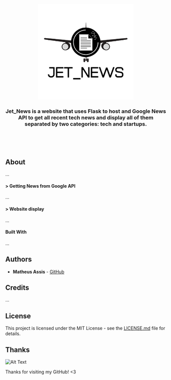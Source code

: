 <p align="center">
  <img width="300" height="300" src="/static/jet_news_logo.png">
</p>
<h3 align="center">
  Jet_News is a website that uses Flask to host and Google News API to get all recent tech news and display all of them separated by two categories: tech and startups.
</h3>
</br>
</br>
</br>

## About

...

#### > Getting News from Google API

...

#### > Website display

...

#### Built With

...

## Authors

* **Matheus Assis** - [GitHub](https://github.com/MatheusMAssis)

## Credits

...

## License

This project is licensed under the MIT License - see the [LICENSE.md](LICENSE.md) file for details.

## Thanks

![Alt Text](https://media.giphy.com/media/vFKqnCdLPNOKc/giphy.gif)

Thanks for visiting my GitHub! <3

